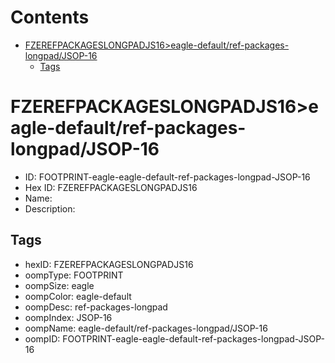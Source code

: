 



Contents
========

* [FZEREFPACKAGESLONGPADJS16>eagle-default/ref-packages-longpad/JSOP-16](#fzerefpackageslongpadjs16eagle-defaultref-packages-longpadjsop-16)
	* [Tags](#tags)

# FZEREFPACKAGESLONGPADJS16>eagle-default/ref-packages-longpad/JSOP-16

- ID: FOOTPRINT-eagle-eagle-default-ref-packages-longpad-JSOP-16
- Hex ID: FZEREFPACKAGESLONGPADJS16
- Name: 
- Description: 

## Tags

- hexID: FZEREFPACKAGESLONGPADJS16
- oompType: FOOTPRINT
- oompSize: eagle
- oompColor: eagle-default
- oompDesc: ref-packages-longpad
- oompIndex: JSOP-16
- oompName: eagle-default/ref-packages-longpad/JSOP-16
- oompID: FOOTPRINT-eagle-eagle-default-ref-packages-longpad-JSOP-16
